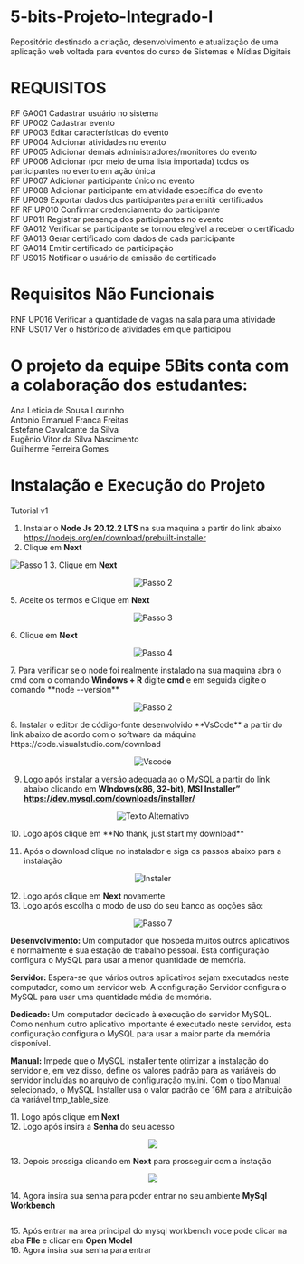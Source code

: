 # 5-bits-Projeto-Integrado-I
Repositório destinado a criação, desenvolvimento e atualização de uma aplicação web voltada para eventos do curso de Sistemas e Mídias Digitais

# REQUISITOS
 RF GA001 Cadastrar usuário no sistema \
 RF UP002 Cadastrar evento\
 RF UP003 Editar características do evento\
 RF UP004 Adicionar atividades no evento \
 RF UP005 Adicionar demais administradores/monitores do evento\
 RF UP006 Adicionar (por meio de uma lista importada) todos os participantes no evento em ação única\
 RF UP007 Adicionar participante único no evento\
 RF UP008 Adicionar participante em atividade específica do evento\
 RF UP009 Exportar dados dos participantes para emitir certificados\
 RF 
 RF UP010 Confirmar credenciamento do participante\
 RF UP011 Registrar presença dos participantes no evento\
 RF GA012 Verificar se participante se tornou elegível a receber o certificado\
 RF GA013 Gerar certificado com dados de cada participante\
 RF GA014 Emitir certificado de participação\
 RF US015 Notificar o usuário da emissão de certificado


# Requisitos Não Funcionais
 RNF UP016 Verificar a quantidade de vagas na sala para uma atividade\
 RNF US017 Ver o histórico de atividades em que participou
 
# O projeto da equipe 5Bits conta com a colaboração dos estudantes:

Ana Leticia de Sousa Lourinho\
Antonio Emanuel Franca Freitas\
Estefane Cavalcante da Silva\
Eugênio Vitor da Silva Nascimento\
Guilherme Ferreira Gomes

# Instalação e Execução do Projeto 


Tutorial v1
	
1. Instalar o **Node Js 20.12.2 LTS** na sua maquina a partir do link abaixo https://nodejs.org/en/download/prebuilt-installer
2.  Clique em <b>Next</b>  
<img src="https://www.alura.com.br/artigos/assets/como-instalar-node-js-windows-linux-macos/imagem1.jpg"  alt="Passo 1">
3. Clique em <b>Next</b>
  <p align="center">
<img src="https://www.alura.com.br/artigos/assets/como-instalar-node-js-windows-linux-macos/imagem3.jpg" alt="Passo 2">
  </p>
5. Aceite os termos e Clique em <b>Next</b>
   <p align="center">
<img src="https://www.alura.com.br/artigos/assets/como-instalar-node-js-windows-linux-macos/imagem4.jpg"  align="center"  alt="Passo 3">
</p>
6. Clique em <b>Next</b>   
  <p align="center">
<img src="https://www.alura.com.br/artigos/assets/como-instalar-node-js-windows-linux-macos/imagem7.jpg"  align="center"  alt="Passo 4">
  </p>
7. Para verificar se o node foi realmente instalado na sua maquina abra o cmd com o comando <b>Windows + R</b>   digite <b>cmd</b>  
e em seguida digite o comando **node --version**  
  <p align="center">
<img src="https://github.com/user-attachments/assets/43f2e789-2fe8-4ddc-aba3-d22c168ccb66"  align="center"  alt="Passo 2">
  </p>
8. Instalar o editor de código-fonte desenvolvido **VsCode** a partir do link abaixo de acordo com o software da máquina 
https://code.visualstudio.com/download <br>
  <p align="center">
<img src="https://hub.asimov.academy/wp-content/uploads/2024/02/downloadvscode-1-1024x634.png"  align="center"  alt="Vscode"> <br>
  </p>


9. Logo após instalar a versão adequada ao o MySQL a partir do link abaixo clicando em **WIndows(x86, 32-bit), MSI Installer”
https://dev.mysql.com/downloads/installer/** <br>
  <p align="center">
   <img src="https://www.simplilearn.com/ice9/free_resources_article_thumb/MySQL_4.png" alt="Texto Alternativo">
  </p>
10. Logo após clique em **No thank, just start my download** <br>
  
11. Após o download clique no instalador e siga os passos abaixo para a instalação
  <p align="center">
 <img src= "https://programadorviking.com.br/wp-content/webp-express/webp-images/uploads/2019/03/como-instalar-mysql-windows-linux-macos-01.png.webp" alt="Instaler">
  </p>
12. Logo após clique em <b>Next</b> novamente <br>
13. Logo após escolha o modo de uso do seu banco as opções são: <br>
  <p align="center">
<img src="https://www.simplilearn.com/ice9/free_resources_article_thumb/MySQL_9.png" alt="Passo 7"><br>
  </p>
<p><b>Desenvolvimento: </b> Um computador que hospeda muitos outros aplicativos e normalmente é sua estação de trabalho pessoal. Esta configuração configura o MySQL para usar a menor quantidade de memória.</p>
<p><b>Servidor: </b>Espera-se que vários outros aplicativos sejam executados neste computador, como um servidor web. A configuração Servidor configura o MySQL para usar uma quantidade média de memória.</p>
<p> <b>Dedicado:</b> Um computador dedicado à execução do servidor MySQL. Como nenhum outro aplicativo importante é executado neste servidor, esta configuração configura o MySQL para usar a maior parte da memória disponível.</p>
<p><b>Manual:</b> Impede que o MySQL Installer tente otimizar a instalação do servidor e, em vez disso, define os valores padrão para as variáveis ​​do servidor incluídas no arquivo de configuração my.ini. Com o tipo Manual selecionado, o MySQL Installer usa o valor padrão de 16M para a atribuição da variável tmp_table_size.</p>
11. Logo após clique em <b>Next</b><br>
12. Logo após insira a <b>Senha</b> do seu acesso  <br>
  <p align="center">
<img src= "https://www.simplilearn.com/ice9/free_resources_article_thumb/MySQL_10.png">
  </p>
13. Depois prossiga clicando em <b>Next</b> para prosseguir com a instação <br>
  <p align="center">
<img src="https://www.simplilearn.com/ice9/free_resources_article_thumb/MySQL_10.png">
  </p>
14. Agora insira sua senha para poder entrar no seu ambiente <b>MySql Workbench</b> <br>
  <p align="center">
<img src = "https://blogger.googleusercontent.com/img/b/R29vZ2xl/AVvXsEiGPqlGbSMQqL7a-NNEC2uvhVa85nLLMZ3yuTccCrhyFMzXZFQpNhgHTKVDHX5p_l0na2zWLS38QS-z8NjTMPqX83M1F3kD5vmmBBaA6cjv9GiBwbTugwvFoX-pmHng2zkKj6ECXGAuGX4/s640/2017-09-03+18_17_47-Greenshot.png" alt = "">
  </p>
15. Após entrar na area principal do mysql workbench voce pode clicar na aba <b>FIle</b> e clicar em <b>Open Model</b> <br>
16. Agora insira sua senha para entrar <br>






